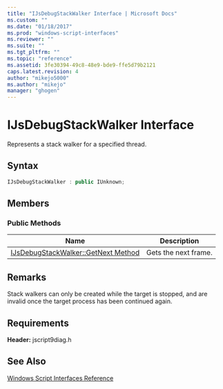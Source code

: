 ```yaml
---
title: "IJsDebugStackWalker Interface | Microsoft Docs"
ms.custom: ""
ms.date: "01/18/2017"
ms.prod: "windows-script-interfaces"
ms.reviewer: ""
ms.suite: ""
ms.tgt_pltfrm: ""
ms.topic: "reference"
ms.assetid: 3fe30394-49c8-48e9-bde9-ffe5d79b2121
caps.latest.revision: 4
author: "mikejo5000"
ms.author: "mikejo"
manager: "ghogen"
---
```

# IJsDebugStackWalker Interface
Represents a stack walker for a specified thread.  
  
## Syntax  
  
```cpp
IJsDebugStackWalker : public IUnknown;  
```  
  
## Members  
  
### Public Methods  
  
|Name|Description|  
|----------|-----------------|  
|[IJsDebugStackWalker::GetNext Method](../../winscript/reference/ijsdebugstackwalker-getnext-method.md)|Gets the next frame.|  
  
## Remarks  
 Stack walkers can only be created while the target is stopped, and are invalid once the target process has been continued again.  
  
## Requirements  
 **Header:** jscript9diag.h  
  
## See Also  
 [Windows Script Interfaces Reference](../../winscript/reference/windows-script-interfaces-reference.md)